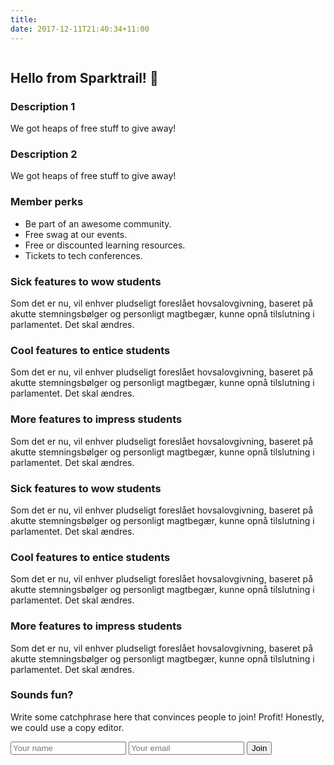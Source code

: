 ```yaml
---
title:
date: 2017-12-11T21:40:34+11:00
---
```


<main>
  <section class="cta-bg">
    <div class="container cta">
      <img src="" alt="">
      <h1 class="cta-header">Hello from Sparktrail! 👋</h1>
    </div>
  </section>
  <section class="info-bg">
    <div class="container">
      <h3>Description 1</h3>
      <p>We got heaps of free stuff to give away!</p>
    </div>
    <div class="container">
      <h3>Description 2</h3>
      <p>We got heaps of free stuff to give away!</p>
    </div>
    <div class="container perks">
      <h3>Member perks</h3>
      <ul>
        <li class="li-perk">Be part of an awesome community.</li>
        <li class="li-perk">Free swag at our events.</li>
        <li class="li-perk">Free or discounted learning resources.</li>
        <li class="li-perk">Tickets to tech conferences.</li>
      </ul>
    </div>
  </section>
  <section class="features-bg">
    <div class="container">
      <div class="features">
        <div class="features-col">
          <h3 class="features-heading">Sick features to wow students</h3>
          <p class="caption">Som det er nu, vil enhver pludseligt foreslået hovsalovgivning, baseret på akutte stemningsbølger og personligt magtbegær, kunne opnå tilslutning i parlamentet. Det skal ændres.</p>
        </div>
        <div class="features-col">
          <h3 class="features-heading">Cool features to entice students</h3>
          <p class="caption">Som det er nu, vil enhver pludseligt foreslået hovsalovgivning, baseret på akutte stemningsbølger og personligt magtbegær, kunne opnå tilslutning i parlamentet. Det skal ændres.</p>
        </div>
        <div class="features-col">
          <h3 class="features-heading">More features to impress students</h3>
          <p class="caption">Som det er nu, vil enhver pludseligt foreslået hovsalovgivning, baseret på akutte stemningsbølger og personligt magtbegær, kunne opnå tilslutning i parlamentet. Det skal ændres.</p>
        </div>
        <div class="features-col">
          <h3 class="features-heading">Sick features to wow students</h3>
          <p class="caption">Som det er nu, vil enhver pludseligt foreslået hovsalovgivning, baseret på akutte stemningsbølger og personligt magtbegær, kunne opnå tilslutning i parlamentet. Det skal ændres.</p>
        </div>
        <div class="features-col">
          <h3 class="features-heading">Cool features to entice students</h3>
          <p class="caption">Som det er nu, vil enhver pludseligt foreslået hovsalovgivning, baseret på akutte stemningsbølger og personligt magtbegær, kunne opnå tilslutning i parlamentet. Det skal ændres.</p>
        </div>
        <div class="features-col">
          <h3 class="features-heading">More features to impress students</h3>
          <p class="caption">Som det er nu, vil enhver pludseligt foreslået hovsalovgivning, baseret på akutte stemningsbølger og personligt magtbegær, kunne opnå tilslutning i parlamentet. Det skal ændres.</p>
        </div>
      </div>
    </div>
  </section>
  <section class="lead-bg">
    <div class="container lead">
      <div class="lead-col">
        <h3 class="lead-title">Sounds fun?</h3>
        <p class="caption">Write some catchphrase here that convinces people to join! Profit! Honestly, we could use a copy editor.</p>
      </div>
      <form class="lead-form" name="membership" action="success" netlify-honeypot="bot-field" netlify>
        <div hidden>
          <label for="bot-field">Claptrap the bot trap</label>
          <input type="text" name="bot-field">
        </div>
        <input class="form-field" type="text" name="name" id="name" placeholder="Your name">
        <input class="form-field" type="email" name="email" id="email" placeholder="Your email">
        <button class="form-btn" type="submit">Join</button>
      </form>
    </div>
  </section>
</main>
